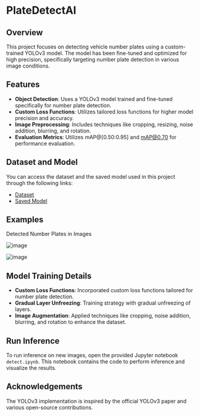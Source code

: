 # PlateDetectAI

## Overview
This project focuses on detecting vehicle number plates using a custom-trained YOLOv3 model. The model has been fine-tuned and optimized for high precision, specifically targeting number plate detection in various image conditions.

## Features
- **Object Detection**: Uses a YOLOv3 model trained and fine-tuned specifically for number plate detection.
- **Custom Loss Functions**: Utilizes tailored loss functions for higher model precision and accuracy.
- **Image Preprocessing**: Includes techniques like cropping, resizing, noise addition, blurring, and rotation.
- **Evaluation Metrics**: Utilizes mAP@[0.50:0.95] and mAP@0.70 for performance evaluation.

## Dataset and Model
You can access the dataset and the saved model used in this project through the following links:
- [Dataset](https://drive.google.com/drive/folders/1h2_CZXVMQYMJoVjeIvmWJc-Hq-hmagZB?usp=sharing)
- [Saved Model](https://drive.google.com/drive/folders/1MaCjaG8O5oxSevaBWByieUxDoZ_2PJr-?usp=sharing)

## Examples
Detected Number Plates in Images

![image](https://github.com/user-attachments/assets/798c6b9d-94d4-4e2d-b694-3b58c79df9b4)

![image](https://github.com/user-attachments/assets/808a2456-a753-4f3c-b1ad-b73024976b6f)


## Model Training Details
- **Custom Loss Functions**: Incorporated custom loss functions tailored for number plate detection.
- **Gradual Layer Unfreezing**: Training strategy with gradual unfreezing of layers.
- **Image Augmentation**: Applied techniques like cropping, noise addition, blurring, and rotation to enhance the dataset.

## Run Inference
To run inference on new images, open the provided Jupyter notebook `detect.ipynb`. This notebook contains the code to perform inference and visualize the results.

## Acknowledgements
The YOLOv3 implementation is inspired by the official YOLOv3 paper and various open-source contributions.
